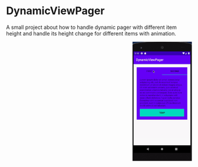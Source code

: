 # DynamicViewPager

A small project about how to handle dynamic pager with different item height and handle its height change for different items with animation.

<img src="/previews/view_pager.gif" align="right" width="32%"/>


